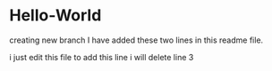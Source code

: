 # Hello-World
creating new branch
I have added these two lines in this readme file.

i just edit this file to add this line
i will delete line 3 
